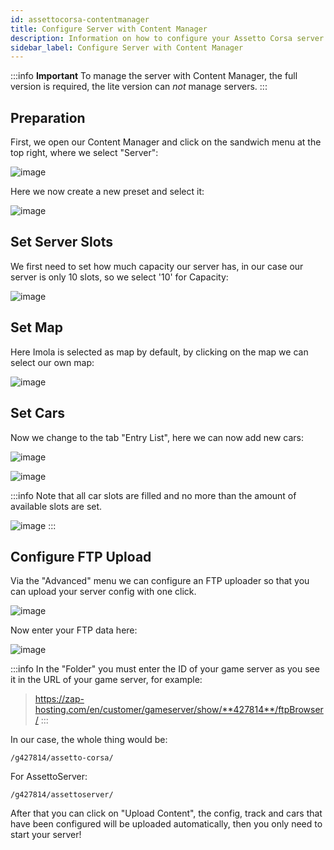 ```yaml
---
id: assettocorsa-contentmanager
title: Configure Server with Content Manager
description: Information on how to configure your Assetto Corsa server from ZAP-Hosting using the Content Manager - ZAP-Hosting.com documentation
sidebar_label: Configure Server with Content Manager
---
```



:::info
**Important** To manage the server with Content Manager, the full version is required, the lite version can *not* manage servers.
:::


## Preparation

First, we open our Content Manager and click on the sandwich menu at the top right, where we select "Server":

![image](https://user-images.githubusercontent.com/13604413/159136989-b4cfb732-072d-472d-bb8b-8abe97508107.png)

Here we now create a new preset and select it:

![image](https://user-images.githubusercontent.com/13604413/159136995-7994802f-4902-47c2-bdde-97187e7ccbf0.png)

## Set Server Slots

We first need to set how much capacity our server has, in our case our server is only 10 slots, so we select '10' for Capacity:

![image](https://user-images.githubusercontent.com/13604413/159137001-22301dbb-838a-46dc-a24c-ebdf903b1768.png)

## Set Map

Here Imola is selected as map by default, by clicking on the map we can select our own map:

![image](https://user-images.githubusercontent.com/13604413/159137008-d2e5e0ef-d3df-402e-9611-66b93b4916fb.png)



## Set Cars

Now we change to the tab "Entry List", here we can now add new cars:


![image](https://user-images.githubusercontent.com/13604413/159137029-f4dcf8ef-c3f6-4428-bb1e-27315637c36a.png)


![image](https://user-images.githubusercontent.com/13604413/159137034-22cb04a5-17a4-4c39-9697-c65fdac44561.png)


:::info
Note that all car slots are filled and no more than the amount of available slots are set.

![image](https://user-images.githubusercontent.com/13604413/159137039-17947b65-947a-4276-b681-0a7f27b49e3e.png)
:::

## Configure FTP Upload

Via the "Advanced" menu we can configure an FTP uploader so that you can upload your server config with one click.

![image](https://user-images.githubusercontent.com/13604413/159137074-ab04ba8b-29af-499f-a938-f611c6046cce.png)


Now enter your FTP data here:

![image](https://user-images.githubusercontent.com/13604413/159137117-597633df-d277-4ae6-b5bc-e155b4fbdf30.png)

:::info
In the "Folder" you must enter the ID of your game server as you see it in the URL of your game server, for example:

> https://zap-hosting.com/en/customer/gameserver/show/**427814**/ftpBrowser/
:::

In our case, the whole thing would be:

```
/g427814/assetto-corsa/
```

For AssettoServer: 

```
/g427814/assettoserver/
```

After that you can click on "Upload Content", the config, track and cars that have been configured will be uploaded automatically, then you only need to start your server!
